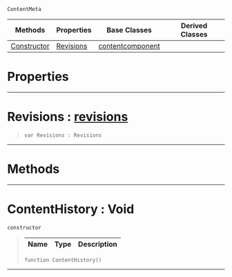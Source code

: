  `ContentMeta`

|Methods|Properties|Base Classes|Derived Classes|
|---|---|---|---|
|[ Constructor](https://github.com/zeroengineteam/ZeroDocs/blob/master/code_reference/class_reference/contenthistory.markdown#contenthistory-void)|[ Revisions](https://github.com/zeroengineteam/ZeroDocs/blob/master/code_reference/class_reference/contenthistory.markdown#revisions-zero-engine-do)|[contentcomponent](https://github.com/zeroengineteam/ZeroDocs/blob/master/code_reference/class_reference/contentcomponent.markdown)| |


 #  Properties


---  
 #  Revisions : [revisions](https://github.com/zeroengineteam/ZeroDocs/blob/master/code_reference/class_reference/revisions.markdown)

> 
> ``` lang=cpp, name=Zilch
> var Revisions : Revisions


---  
 #  Methods


---  
 #  ContentHistory : Void

 `constructor`

> 
> |Name|Type|Description|
> |---|---|---|
> ``` lang=cpp, name=Zilch
> function ContentHistory()
> ``` 


---  
 

 